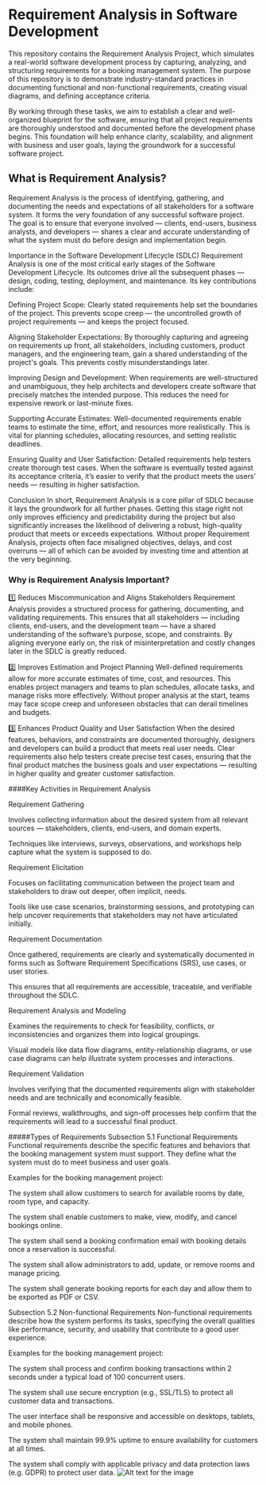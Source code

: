 # Requirement Analysis in Software Development

This repository contains the Requirement Analysis Project, which simulates a real-world software development process by capturing, analyzing, and structuring requirements for a booking management system. The purpose of this repository is to demonstrate industry-standard practices in documenting functional and non-functional requirements, creating visual diagrams, and defining acceptance criteria.

By working through these tasks, we aim to establish a clear and well-organized blueprint for the software, ensuring that all project requirements are thoroughly understood and documented before the development phase begins. This foundation will help enhance clarity, scalability, and alignment with business and user goals, laying the groundwork for a successful software project.

## What is Requirement Analysis?

Requirement Analysis is the process of identifying, gathering, and documenting the needs and expectations of all stakeholders for a software system. It forms the very foundation of any successful software project. The goal is to ensure that everyone involved — clients, end-users, business analysts, and developers — shares a clear and accurate understanding of what the system must do before design and implementation begin.

Importance in the Software Development Lifecycle (SDLC)
Requirement Analysis is one of the most critical early stages of the Software Development Lifecycle. Its outcomes drive all the subsequent phases — design, coding, testing, deployment, and maintenance. Its key contributions include:

Defining Project Scope:
Clearly stated requirements help set the boundaries of the project. This prevents scope creep — the uncontrolled growth of project requirements — and keeps the project focused.

Aligning Stakeholder Expectations:
By thoroughly capturing and agreeing on requirements up front, all stakeholders, including customers, product managers, and the engineering team, gain a shared understanding of the project's goals. This prevents costly misunderstandings later.

Improving Design and Development:
When requirements are well-structured and unambiguous, they help architects and developers create software that precisely matches the intended purpose. This reduces the need for expensive rework or last-minute fixes.

Supporting Accurate Estimates:
Well-documented requirements enable teams to estimate the time, effort, and resources more realistically. This is vital for planning schedules, allocating resources, and setting realistic deadlines.

Ensuring Quality and User Satisfaction:
Detailed requirements help testers create thorough test cases. When the software is eventually tested against its acceptance criteria, it’s easier to verify that the product meets the users’ needs — resulting in higher satisfaction.

Conclusion
In short, Requirement Analysis is a core pillar of SDLC because it lays the groundwork for all further phases. Getting this stage right not only improves efficiency and predictability during the project but also significantly increases the likelihood of delivering a robust, high-quality product that meets or exceeds expectations. Without proper Requirement Analysis, projects often face misaligned objectives, delays, and cost overruns — all of which can be avoided by investing time and attention at the very beginning.

### Why is Requirement Analysis Important?

1️⃣ Reduces Miscommunication and Aligns Stakeholders
Requirement Analysis provides a structured process for gathering, documenting, and validating requirements. This ensures that all stakeholders — including clients, end-users, and the development team — have a shared understanding of the software’s purpose, scope, and constraints. By aligning everyone early on, the risk of misinterpretation and costly changes later in the SDLC is greatly reduced.

2️⃣ Improves Estimation and Project Planning
Well-defined requirements allow for more accurate estimates of time, cost, and resources. This enables project managers and teams to plan schedules, allocate tasks, and manage risks more effectively. Without proper analysis at the start, teams may face scope creep and unforeseen obstacles that can derail timelines and budgets.

3️⃣ Enhances Product Quality and User Satisfaction
When the desired features, behaviors, and constraints are documented thoroughly, designers and developers can build a product that meets real user needs. Clear requirements also help testers create precise test cases, ensuring that the final product matches the business goals and user expectations — resulting in higher quality and greater customer satisfaction.

####Key Activities in Requirement Analysis

Requirement Gathering

Involves collecting information about the desired system from all relevant sources — stakeholders, clients, end-users, and domain experts.

Techniques like interviews, surveys, observations, and workshops help capture what the system is supposed to do.

Requirement Elicitation

Focuses on facilitating communication between the project team and stakeholders to draw out deeper, often implicit, needs.

Tools like use case scenarios, brainstorming sessions, and prototyping can help uncover requirements that stakeholders may not have articulated initially.

Requirement Documentation

Once gathered, requirements are clearly and systematically documented in forms such as Software Requirement Specifications (SRS), use cases, or user stories.

This ensures that all requirements are accessible, traceable, and verifiable throughout the SDLC.

Requirement Analysis and Modeling

Examines the requirements to check for feasibility, conflicts, or inconsistencies and organizes them into logical groupings.

Visual models like data flow diagrams, entity-relationship diagrams, or use case diagrams can help illustrate system processes and interactions.

Requirement Validation

Involves verifying that the documented requirements align with stakeholder needs and are technically and economically feasible.

Formal reviews, walkthroughs, and sign-off processes help confirm that the requirements will lead to a successful final product.

#####Types of Requirements
 Subsection 5.1
Functional Requirements
Functional requirements describe the specific features and behaviors that the booking management system must support. They define what the system must do to meet business and user goals.

Examples for the booking management project:

The system shall allow customers to search for available rooms by date, room type, and capacity.

The system shall enable customers to make, view, modify, and cancel bookings online.

The system shall send a booking confirmation email with booking details once a reservation is successful.

The system shall allow administrators to add, update, or remove rooms and manage pricing.

The system shall generate booking reports for each day and allow them to be exported as PDF or CSV.


  Subsection 5.2
Non-functional Requirements
Non-functional requirements describe how the system performs its tasks, specifying the overall qualities like performance, security, and usability that contribute to a good user experience.

Examples for the booking management project:

The system shall process and confirm booking transactions within 2 seconds under a typical load of 100 concurrent users.

The system shall use secure encryption (e.g., SSL/TLS) to protect all customer data and transactions.

The user interface shall be responsive and accessible on desktops, tablets, and mobile phones.

The system shall maintain 99.9% uptime to ensure availability for customers at all times.

The system shall comply with applicable privacy and data protection laws (e.g. GDPR) to protect user data.
![Alt text for the image](path/to/alx-booking-uc.png)
